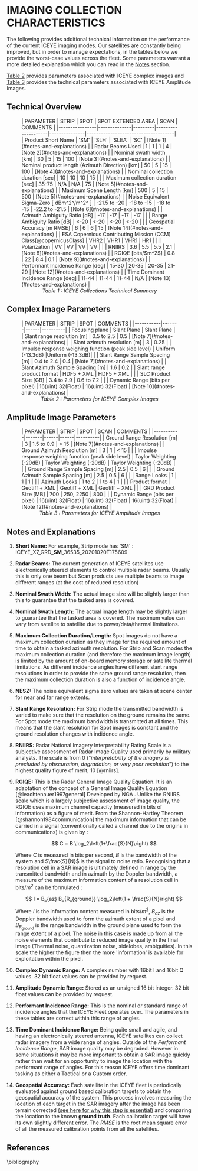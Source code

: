 # IMAGING COLLECTION CHARACTERISTICS

The following provides additional technical information on the performance of the current ICEYE imaging modes. Our satellites are constantly being improved, but in order to manage expectations, in the tables below we provide the worst-case values across the fleet. Some parameters warrant a more detailed explanation which you can read in the [Notes](#notes-and-explanations) section.

 [Table 2](#complex-image-parameters) provides parameters associated with ICEYE complex images and [Table 3](#amplitude-image-parameters) provides the technical parameters associated with ICEYE Amplitude Images.

## Technical Overview

<figure markdown>
| PARAMETER      | STRIP        |  SPOT   | SPOT EXTENDED AREA | SCAN          | COMMENTS                            |
|----------------|--------------|---------|--------------------|---------------|-------------------------------------|
| Product Short Name            | 'SM'         | 'SLH'     | 'SLEA' | 'SC'    | [Note 1](#notes-and-explanations)    |
| Radar Beams Used              |  1           | 1         | 1     | 4       | [Note 2](#notes-and-explanations)    |
| Nominal swath width [km]      | 30           | 5         | 15    | 100     | [Note 3](#notes-and-explanations)    |
| Nominal product length (Azimuth Direction) [km] | 50 | 5 | 15    | 100     | [Note 4](#notes-and-explanations)    |
| Nominal collection duration [sec] | 10       | 10        | 10     | 15      |                                      |
| Maximum collection duration [sec] | 35-75    | N/A       | N/A   | 75      | [Note 5](#notes-and-explanations)    |
| Maximum Scene Length [km]         | 500  | 5         | 15     | 500 | [Note 5](#notes-and-explanations)    |
| Noise Equivalent Sigma-Zero [ dBm^2^/m^2^ ]  | -21.5 to -20 | -18 to -15 | -18 to -15 | -22.2 to -21.5 | [Note 6](#notes-and-explanations)    |
| Azimuth Ambiguity Ratio [dB]  | -17          | -17       | -17    | -17     |                                      |
| Range Ambiguity Ratio [dB]    | <-20          | <-20       | <-20    | <-20     |                                      |
| Geospatial Accuracy [m RMSE] | 6            | 6         | 6      | 15      |  [Note 14](#notes-and-explanations) |
| ESA Copernicus Contributing Mission (CCM) Class[@copernicusClass] | VHR2 | VHR1 | VHR1 | HR1 |                     |
| Polarization                  | VV           | VV        | VV     | VV      |                                      |
| RNIIRS                        | 3.6          | 5.5       | 5.5    | 2.1     | [Note 8](#notes-and-explanations)    |
| RGIQE [bits/$m^2$]               | 0.8          | 22        |  8.4     | 0.1     | [Note 9](#notes-and-explanations)    |
| Performant Incidence Range [deg]  | 15-30    | 20-35     | 20-35  | 21-29   | [Note 12](#notes-and-explanations)   |
| Time Dominant Incidence Range [deg] | 11-44  | 11-44     | 11-44 | N/A      | [Note 13](#notes-and-explanations)   |
<figcaption align = "center"><em>Table 1 : ICEYE Collections Technical Summary</em></figcaption>
</figure>

## Complex Image Parameters
<figure markdown>
| PARAMETER | STRIP | SPOT | COMMENTS |
|-----------|-------|------|----------|
| Focusing plane |  Slant Plane  | Slant Plane  |
| Slant range resolution [m] | 0.5 to 2.5 | 0.5 | [Note 7](#notes-and-explanations) |
| Slant azimuth resolution [m] | 3 | 0.25 |   
| Impulse response weighing function (peak side level) | Uniform (-13.3dB) |Uniform (-13.3dB)| |
| Slant Range Sample Spacing [m] | 0.4 to 2.4 | 0.4 | [Note 7](#notes-and-explanations)  | 
| Slant Azimuth Sample Spacing [m] | 1.6 | 0.2 |  
| Slant range product format | HDF5 + XML | HDF5 + XML | |   
| SLC Product Size [GB] | 3.4 to 2.9 | 0.6 to 7.2 |   |
| Dynamic Range (bits per pixel) | 16(uint) 32(Float) | 16(uint) 32(Float) | [Note 10](#notes-and-explanations) |  
<figcaption align = "center"><em>Table 2 : Parameters for ICEYE Complex Images</em></figcaption>
</figure>


## Amplitude Image Parameters
<figure markdown>
| PARAMETER | STRIP | SPOT | SCAN | COMMENTS |
|-----------|-------|------|------|----------|
| Ground Range Resolution [m]  | 3  | 1.5 to 0.9  | < 15  |  [Note 7](#notes-and-explanations) |
| Ground Azimuth Resolution [m]  | 3  | 1  | < 15  |   |
| Impulse response weighing function (peak side level)  |  Taylor Weighting (-20dB) | Taylor Weighting (-20dB) | Taylor Weighting (-20dB)  |   |
| Ground Range Sample Spacing [m]  | 2.5  | 0.5  | 6  |   |
| Ground Azimuth Sample Spacing [m]  | 2.5  | 0.5  | 6  |   |
| Range Looks  | 1  | 1 | 1  |   |
| Azimuth Looks  | 1 to 2  | 1 to 4  | 1  |   |
| Product format  | Geotiff + XML | Geotiff + XML | Geotiff + XML  |   |
| GRD Product Size [MB]  | 700  | 250, 2250  | 800  |   |
| Dynamic Range (bits per pixel)  | 16(uint) 32(Float) | 16(uint) 32(Float) | 16(uint) 32(Float) | [Note 12](#notes-and-explanations)   |
<figcaption align = "center"><em>Table 3 : Parameters for ICEYE Amplitude Images</em></figcaption>
</figure>


## Notes and Explanations
1. **Short Name:** For example, Strip mode has 'SM' : ICEYE_X7_GRD_**SM**_36535_20201020T175609
2. **Radar Beams:** The current generation of ICEYE satellites use electronically steered elements to control multiple radar beams. Usually this is only one beam but Scan products use multiple beams to image different ranges (at the cost of reduced resolution) 
3. **Nominal Swath Width:** The actual image size will be slightly larger than this to guarantee that the tasked area is covered.
4. **Nominal Swath Length:** The actual image length may be slightly larger to guarantee that the tasked area is covered. The maximum value can vary from satellite to satellite due to power/data/thermal limitations.
5. **Maximum Collection Duration/Length:** Spot images do not have a maximum collection duration as they image for the required amount of time to obtain a tasked azimuth resolution. For Strip and Scan modes the maximum collection duration (and therefore the maximum image length) is limited by the amount of on-board memory storage or satellite thermal limitations. As different incidence angles have different slant range resolutions in order to provide the same ground range resolution, then the maximum collection duration is also a function of incidence angle. 
6. **NESZ:** The noise equivalent sigma zero values are taken at scene center for near and far range extents.
7. **Slant Range Resolution:** For Strip mode the transmitted bandwidth is varied to make sure that the resolution on the ground remains the same. For Spot mode the maximum bandwidth is transmitted at all times. This means that the slant resolution for Spot images is constant and the ground resolution changes with indidence angle.
8. **RNIIRS:** Radar National Imagery Interpretability Rating Scale is a subjective assessment of Radar Image Quality used primarily by military analysts. The scale is from 0 ("*interpretability of the imagery is precluded by obscuration, degradation, or very poor resolution*") to the highest quality figure of merit, 10 [@rniirs].
9. **RGIQE:** This is the Radar General Image Quality Equation. It is an adaptation of the concept of a General Image Quality Equation [@leachtenauer1997general] Developed by NGA . Unlike the RNIIRS scale which is a largely subjective assessment of image quality, the RGIQE uses maximum channel capacity (measured in bits of information) as a figure of merit. From the Shannon-Hartley Theorem [@shannon1984communication] the maximum information that can be carried in a signal (conventionally called a channel due to the origins in communications) is given by :

    $$ C = B \log_2\left(1+\frac{S}{N}\right) $$

    Where $C$ is measured in bits per second, $B$ is the bandwidth of the system and $\frac{S}{N}$ is the signal to noise ratio.
    Recognising that a resolution cell in a SAR image is ultimately defined in range by the transmitted bandwidth and in azimuth by the Doppler bandwidth, a measure of the maximum information content of a resolution cell in bits/$m^2$ can be formulated :

    $$ I = B_{az} B_{R_{ground}} \log_2\left(1 + \frac{S}{N}\right) $$

    Where $I$ is the information content measured in bits/$m^2$, $B_{az}$ is the Doppler bandwidth used to form the azimuth extent of a pixel and $B_{R_{ground}}$ is the range bandwidth in the ground plane used to form the range extent of a pixel. The noise in this case is made up from all the  noise elements that contribute to reduced image quality in the final image (Thermal noise, quantization noise, sidelobes, ambiguities). In this scale the higher the figure then the more 'information' is available for exploitation within the pixel.

10. **Complex Dynamic Range:** A complex number with 16bit I and 16bit Q values. 32 bit float values can be provided by request.
11. **Amplitude Dynamic Range:** Stored as an unsigned 16 bit integer. 32 bit float values can be provided by request.
12. **Performant Incidence Range:** This is the nominal or standard range of incidence angles that the ICEYE Fleet operates over. The parameters in these tables are correct within this range of angles.
13. **Time  Dominant  Incidence Range:** Being quite small and agile, and having an electronically steered antenna, ICEYE satellites can collect radar imagery from a wide range of angles. Outside of the *Performant Incidence Range*, SAR image quality may be degraded. However in some situations it may be more important to obtain a SAR image quickly rather than wait for an opportunity to image the location with the performant range of angles. For this reason ICEYE offers time dominant tasking as either a Tactical or a Custom order.
14. **Geospatial Accuracy:** Each satellite in the ICEYE fleet is periodically evaluated against ground based calibration targets to obtain the geospatial accuracy of the system. This process involves measuring the location of each target in the SAR imagery after the image has been terrain corrected [(see here for why this step is essential)](../productFormats/geospatialAccuracy.md#elevation-models) and comparing the location to the known **ground truth**. Each calibration target will have its own slightly different error. The *RMSE* is the root mean square error of all the measured calibration points from all the satellites.

## References
\bibliography
